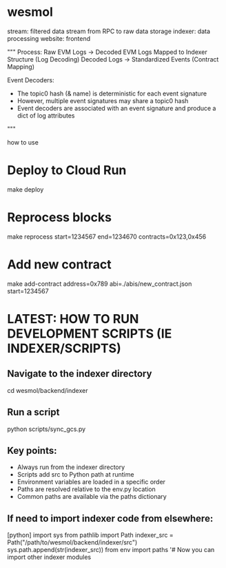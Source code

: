 # wesmol

stream: filtered data stream from RPC to raw data storage
indexer: data processing
website: frontend



"""
Process:
Raw EVM Logs -> Decoded EVM Logs Mapped to Indexer Structure (Log Decoding) 
Decoded Logs -> Standardized Events (Contract Mapping)

Event Decoders:
- The topic0 hash (& name) is deterministic for each event signature
- However, multiple event signatures may share a topic0 hash
- Event decoders are associated with an event signature and produce a dict of log attributes

"""

how to use

# Deploy to Cloud Run
make deploy

# Reprocess blocks
make reprocess start=1234567 end=1234670 contracts=0x123,0x456

# Add new contract
make add-contract address=0x789 abi=./abis/new_contract.json start=1234567




# LATEST: HOW TO RUN DEVELOPMENT SCRIPTS (IE INDEXER/SCRIPTS)

## Navigate to the indexer directory
cd wesmol/backend/indexer
## Run a script
python scripts/sync_gcs.py

## Key points:
* Always run from the indexer directory
* Scripts add src to Python path at runtime
* Environment variables are loaded in a specific order
* Paths are resolved relative to the env.py location
* Common paths are available via the paths dictionary

## If need to import indexer code from elsewhere:
[python]
import sys
from pathlib import Path
indexer_src = Path("/path/to/wesmol/backend/indexer/src")
sys.path.append(str(indexer_src))
from env import paths
'# Now you can import other indexer modules